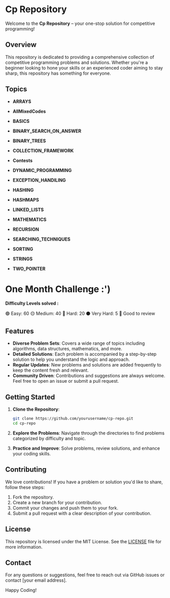 # Cp Repository

Welcome to the **Cp Repository** – your one-stop solution for competitive programming!

## Overview

This repository is dedicated to providing a comprehensive collection of competitive programming problems and solutions. Whether you're a beginner looking to hone your skills or an experienced coder aiming to stay sharp, this repository has something for everyone.

## Topics

- **ARRAYS**

- **AllMixedCodes**

- **BASICS**

- **BINARY_SEARCH_ON_ANSWER**

- **BINARY_TREES**

- **COLLECTION_FRAMEWORK**

- **Contests**

- **DYNAMIC_PROGRAMMING**

- **EXCEPTION_HANDILING**

- **HASHING**

- **HASHMAPS**

- **LINKED_LISTS**

- **MATHEMATICS**

- **RECURSION**

- **SEARCHING_TECHNIQUES**

- **SORTING**

- **STRINGS**

- **TWO_POINTER**
 
# One Month Challenge :')

**Difficulty Levels solved :**

🟢 Easy: 60 
 🟡 Medium: 40 
 🔴 Hard:  20
 ⚫️ Very Hard: 5
 🌟 Good to review

## Features

- **Diverse Problem Sets**: Covers a wide range of topics including algorithms, data structures, mathematics, and more.
- **Detailed Solutions**: Each problem is accompanied by a step-by-step solution to help you understand the logic and approach.
- **Regular Updates**: New problems and solutions are added frequently to keep the content fresh and relevant.
- **Community Driven**: Contributions and suggestions are always welcome. Feel free to open an issue or submit a pull request.

## Getting Started

1. **Clone the Repository**:
    ```bash
    git clone https://github.com/yourusername/cp-repo.git
    cd cp-repo
    ```

2. **Explore the Problems**: Navigate through the directories to find problems categorized by difficulty and topic.

3. **Practice and Improve**: Solve problems, review solutions, and enhance your coding skills.

## Contributing

We love contributions! If you have a problem or solution you'd like to share, follow these steps:
1. Fork the repository.
2. Create a new branch for your contribution.
3. Commit your changes and push them to your fork.
4. Submit a pull request with a clear description of your contribution.

## License

This repository is licensed under the MIT License. See the [LICENSE](LICENSE) file for more information.

## Contact

For any questions or suggestions, feel free to reach out via GitHub issues or contact [your email address].

Happy Coding!
